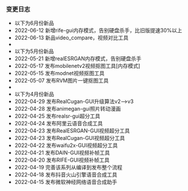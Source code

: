 ### 变更日志


- 以下为6月份新品
- 2022-06-12 新增rife-gui内存模式，告别硬盘杀手，比旧版提速30%以上
- 2022-06-13 新品video_compare，视频对比工具
- 
- 以下为5月份新品
- 2022-05-21 新增realESRGAN内存模式，告别硬盘杀手
- 2022-05-17 发布mobilenetv2视频抠图工具[内存模式]
- 2022-05-15 发布modnet视频抠图工具
- 2022-05-07 发布RVM图片一键抠图工具
- 
- 以下为4月份新品
- 2022-04-29 发布RealCugan-GUI升级算法v2-->v3
- 2022-04-28 发布animegan-gui照片转动漫画
- 2022-04-25 发布realsr-gui超分工具
- 2022-04-24 发布阿里云语音合成工具
- 2022-04-23 发布RealESRGAN-GUI视频超分工具
- 2022-04-23 发布RealCugan-GUI视频超分工具
- 2022-04-22 发布waifu2x-GUI视频超分工具
- 2022-04-21 发布DAIN-GUI视频补帧工具
- 2022-04-20 发布RIFE-GUI视频补帧工具
- 2022-04-19 完善该系列从编译到发布整个流程
- 2022-04-18 发布抖音火山引擎语音合成工具
- 2022-04-15 发布微软神经网络语音合成助手